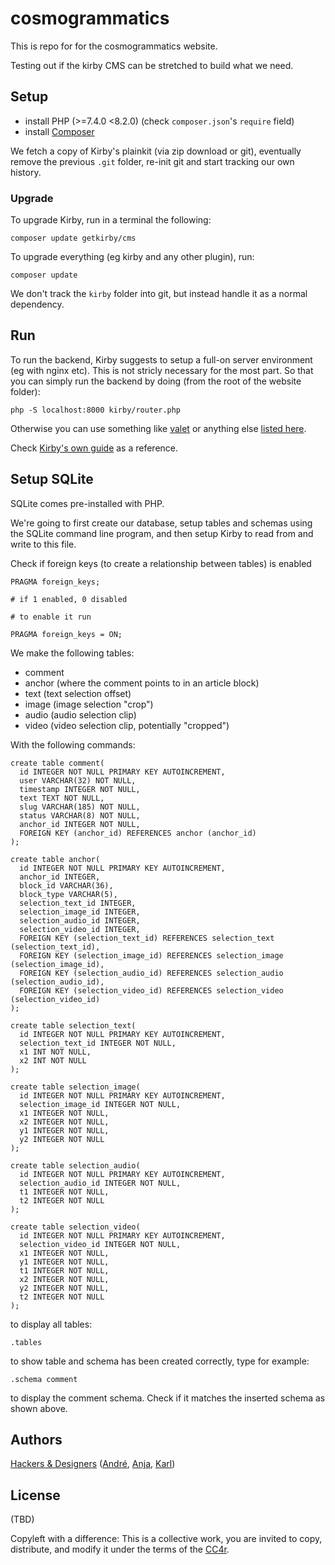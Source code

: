 # cosmogrammatics

This is repo for for the cosmogrammatics website.

Testing out if the kirby CMS can be stretched to build what we need.

## Setup

- install PHP (>=7.4.0 <8.2.0) (check `composer.json`'s `require` field)
- install [Composer](https://getcomposer.org/doc/00-intro.md)

We fetch a copy of Kirby's plainkit (via zip download or git), eventually remove the previous `.git` folder, re-init git and start tracking our own history.

### Upgrade

To upgrade Kirby, run in a terminal the following:

```
composer update getkirby/cms
```

To upgrade everything (eg kirby and any other plugin), run:

```
composer update 
```

We don't track the `kirby` folder into git, but instead handle it as a normal dependency.

## Run

To run the backend, Kirby suggests to setup a full-on server environment (eg with nginx etc). This is not stricly necessary for the most part. So that you can simply run the backend by doing (from the root of the website folder):

```
php -S localhost:8000 kirby/router.php
```

Otherwise you can use something like [valet](https://laravel.com/docs/9.x/valet) or anything else [listed here](https://getkirby.com/docs/cookbook/setup/development-environment).

Check [Kirby's own guide](https://getkirby.com/docs/guide/quickstart#requirements) as a reference.

## Setup SQLite

SQLite comes pre-installed with PHP.

We're going to first create our database, setup tables and schemas using the SQLite command line program, and then setup Kirby to read from and write to this file.

Check if foreign keys (to create a relationship between tables) is enabled

```
PRAGMA foreign_keys;

# if 1 enabled, 0 disabled

# to enable it run

PRAGMA foreign_keys = ON;
```

We make the following tables:

- comment
- anchor (where the comment points to in an article block)
- text (text selection offset)
- image (image selection "crop")
- audio (audio selection clip)
- video (video selection clip, potentially "cropped")

With the following commands:

```
create table comment(
  id INTEGER NOT NULL PRIMARY KEY AUTOINCREMENT,
  user VARCHAR(32) NOT NULL,
  timestamp INTEGER NOT NULL,
  text TEXT NOT NULL,
  slug VARCHAR(185) NOT NULL,
  status VARCHAR(8) NOT NULL,
  anchor_id INTEGER NOT NULL, 
  FOREIGN KEY (anchor_id) REFERENCES anchor (anchor_id)
);
```

```
create table anchor(
  id INTEGER NOT NULL PRIMARY KEY AUTOINCREMENT,
  anchor_id INTEGER,
  block_id VARCHAR(36),
  block_type VARCHAR(5),
  selection_text_id INTEGER,
  selection_image_id INTEGER, 
  selection_audio_id INTEGER,
  selection_video_id INTEGER,
  FOREIGN KEY (selection_text_id) REFERENCES selection_text (selection_text_id),
  FOREIGN KEY (selection_image_id) REFERENCES selection_image (selection_image_id),
  FOREIGN KEY (selection_audio_id) REFERENCES selection_audio (selection_audio_id),
  FOREIGN KEY (selection_video_id) REFERENCES selection_video (selection_video_id)
);
```


```
create table selection_text(
  id INTEGER NOT NULL PRIMARY KEY AUTOINCREMENT,
  selection_text_id INTEGER NOT NULL,
  x1 INT NOT NULL,
  x2 INT NOT NULL
);
```

```
create table selection_image(
  id INTEGER NOT NULL PRIMARY KEY AUTOINCREMENT,
  selection_image_id INTEGER NOT NULL,
  x1 INTEGER NOT NULL,
  x2 INTEGER NOT NULL,
  y1 INTEGER NOT NULL,
  y2 INTEGER NOT NULL
);
```

```
create table selection_audio(
  id INTEGER NOT NULL PRIMARY KEY AUTOINCREMENT,
  selection_audio_id INTEGER NOT NULL,
  t1 INTEGER NOT NULL,
  t2 INTEGER NOT NULL
);
```

```
create table selection_video(
  id INTEGER NOT NULL PRIMARY KEY AUTOINCREMENT,
  selection_video_id INTEGER NOT NULL,
  x1 INTEGER NOT NULL,
  y1 INTEGER NOT NULL,
  t1 INTEGER NOT NULL,
  x2 INTEGER NOT NULL,
  y2 INTEGER NOT NULL,
  t2 INTEGER NOT NULL
);
```

to display all tables:

```
.tables
```

to show table and schema has been created correctly, type for example:

```
.schema comment
```

to display the comment schema. Check if it matches the inserted schema as shown above.


## Authors

[Hackers & Designers](https://github.com/hackersanddesigners/cosmo.git) ([André](https://andrefincato.com/), [Anja](https://www.anjagroten.info/), [Karl](https://moubarak.eu/))

## License

(TBD)

Copyleft with a difference: This is a collective work, you are invited to copy, distribute, and modify it under the terms of the [CC4r](./LICENSE).
